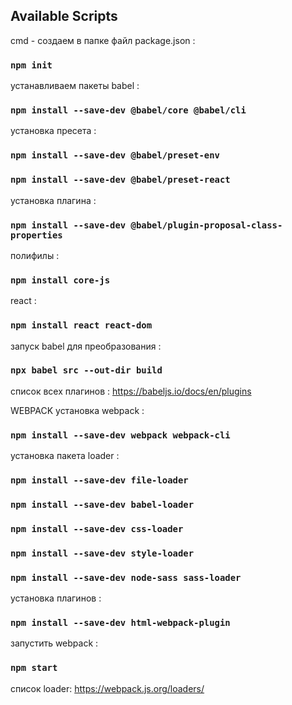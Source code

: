 ## Available Scripts

cmd - создаем в папке файл package.json :

### `npm init`

устанавливаем пакеты babel :

### `npm install --save-dev @babel/core @babel/cli`

установка пресета :

### `npm install --save-dev @babel/preset-env`
### `npm install --save-dev @babel/preset-react`

установка плагина :

### `npm install --save-dev @babel/plugin-proposal-class-properties`

полифилы :
### `npm install core-js`

react :
### `npm install react react-dom`

запуск babel для преобразования :

### `npx babel src --out-dir build`

список всех плагинов :
https://babeljs.io/docs/en/plugins

WEBPACK
установка webpack :
### `npm install --save-dev webpack webpack-cli`
установка пакета loader :
### `npm install --save-dev file-loader`
### `npm install --save-dev babel-loader`
### `npm install --save-dev css-loader`
### `npm install --save-dev style-loader`
### `npm install --save-dev node-sass sass-loader`
установка плагинов :
### `npm install --save-dev html-webpack-plugin`
запустить webpack :
### `npm start`

список loader:
https://webpack.js.org/loaders/

<!-- собрать webpack :
### `npx webpack` (по умолчанию production сборка)
### `npx webpack --mode development` (development режим) -->

